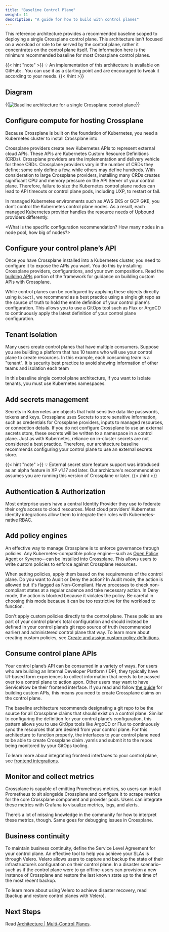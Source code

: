 ```yaml
---
title: "Baseline Control Plane"
weight: 11
description: "A guide for how to build with control planes"
---
```


This reference architecture provides a recommended baseline scoped to deploying a single Crossplane control plane. This architecture isn't focused on a workload or role to be served by the control plane, rather it concentrates on the control plane itself. The information here is the minimum recommended baseline for most Crossplane control planes.

{{< hint "note" >}}
💡 An implementation of this architecture is available on GitHub: <link to a configuration on Marketplace>. You can use it as a starting point and are encouraged to tweak it according to your needs.
{{< /hint >}}

## Diagram 

{{<img src="xp-arch-framework/images/baseline-arch.png" alt="Baseline architecture for a single Crossplane control plane" size="medium" quality="100" align="center">}}

## Configure compute for hosting Crossplane

Because Crossplane is built on the foundation of Kubernetes, you need a Kubernetes cluster to install Crossplane into. 

Crossplane providers create new Kubernetes APIs to represent external cloud APIs. These APIs are Kubernetes Custom Resource Definitions (CRDs). Crossplane providers are the implementation and delivery vehicle for these CRDs. Crossplane providers vary in the number of CRDs they define; some only define a few, while others may define hundreds. With consideration to large Crossplane providers, installing many CRDs creates significant CPU and memory pressure on the API Server of your control plane. Therefore, failure to size the Kubernetes control plane nodes can lead to API timeouts or control plane pods, including UXP, to restart or fail.

In managed Kubernetes environments such as AWS EKS or GCP GKE, you don’t control the Kubernetes control plane nodes. As a result, each managed Kubernetes provider handles the resource needs of Upbound providers differently.

<What is the specific configuration recommendation? How many nodes in a node pool, how big of nodes?>

## Configure your control plane’s API

Once you have Crossplane installed into a Kubernetes cluster, you need to configure it to expose the APIs you want. You do this by installing Crossplane providers, configurations, and your own compositions. Read the [building APIs](./building-apis.md) portion of the framework for guidance on building custom APIs with Crossplane.

While control planes can be configured by applying these objects directly using `kubectl`, we recommend as a best practice using a single git repo as the source of truth to hold the entire definition of your control plane's configuration. This allows you to use a GitOps tool such as Flux or ArgoCD to continuously apply the latest definition of your control plane configuration.

## Tenant Isolation

Many users create control planes that have multiple consumers. Suppose you are building a platform that has 10 teams who will use your control plane to create resources. In this example, each consuming team is a "tenant". It is security best practice to avoid showing information of other teams and isolation each team 

In this baseline single control plane architecture, if you want to isolate tenants, you must use Kubernetes namespaces.

## Add secrets management

Secrets in Kubernetes are objects that hold sensitive data like passwords, tokens and keys. Crossplane uses Secrets to store sensitive information, such as credentials for Crossplane providers, inputs to managed resources, or connection details. If you do not configure Crossplane to use an external secrets store, these secrets will be written to a namespace in a control plane. Just as with Kubernetes, reliance on in-cluster secrets are not considered a best practice. Therefore, our architecture baseline recommends configuring your control plane to use an external secrets store.

{{< hint "note" >}}
💡 External secret store feature support was introduced as an alpha feature in XP v1.17 and later. Our archicture's recommendation assumes you are running this version of Crossplane or later.
{{< /hint >}}

## Authentication & Authorization

Most enterprise users have a central Identity Provider they use to federate their org’s access to cloud resources. Most cloud providers’ Kubernetes identity integrations allow them to integrate their roles with Kubernetes-native RBAC.

## Add policy engines

An effective way to manage Crossplane is to enforce governance through policies. Any Kubernetes-compatible policy engine–-such as [Open Policy Agent](https://github.com/open-policy-agent/opa) or [Kyverno](https://github.com/kyverno/kyverno)–-can be installed into Crossplane. This allows users to write custom policies to enforce against Crossplane resources. 

When setting policies, apply them based on the requirements of the control plane. Do you want to Audit or Deny the action? In Audit mode, the action is allowed but it's flagged as Non-Compliant. Have processes to check non-compliant states at a regular cadence and take necessary action. In Deny mode, the action is blocked because it violates the policy. Be careful in choosing this mode because it can be too restrictive for the workload to function.

Don't apply custom policies directly to the control plane. These policies are part of your control plane’s total configuration and should instead be defined in your control plane’s git repo source of truth (recommended earlier) and administered control plane that way. To learn more about creating custom policies, see [Create and assign custom policy definitions]().

## Consume control plane APIs

Your control plane’s API can be consumed in a variety of ways. For users who are building an Internal Developer Platform (IDP), they typically have UI-based form experiences to collect information that needs to be passed over to a control plane to action upon. Other users may want to have ServiceNow be their frontend interface. If you read and follow [the guide]() for building custom APIs, this means you need to create Crossplane claims on the control plane.

The baseline architecture recommends designating a git repo to be the source for all Crossplane claims that should exist on a control plane. Similar to configuring the definition for your control plane’s configuration, this pattern allows you to use GitOps tools like ArgoCD or Flux to continuously sync the resources that are desired from your control plane. For this architecture to function properly, the interfaces to your control plane need to be able to create Crossplane claim .yamls and submit it to the repos being monitored by your GitOps tooling.

To learn more about integrating frontend interfaces to your control plane, see [frontend integrations]().

## Monitor and collect metrics

Crossplane is capable of emitting Prometheus metrics, so users can install Prometheus to sit alongside Crossplane and configure it to scrape metrics for the core Crossplane component and provider pods. Users can integrate these metrics with Grafana to visualize metrics, logs, and alerts. 

There’s a lot of missing knowledge in the community for how to interpret these metrics, though. Same goes for debugging issues in Crossplane.

## Business continuity

To maintain business continuity, define the Service Level Agreement for your control plane. An effective tool to help you achieve your SLAs is through Velero. Velero allows users to capture and backup the state of their infrastructure’s configuration on their control plane. In a disaster scenario–such as if the control plane were to go offline–users can provision a new instance of Crossplane and restore the last known state up to the time of the most recent backup. 

To learn more about using Velero to achieve disaster recovery, read [backup and restore control planes with Velero].

## Next Steps

Read [Architecture | Multi-Control Planes](../architecture-baseline-multi).
